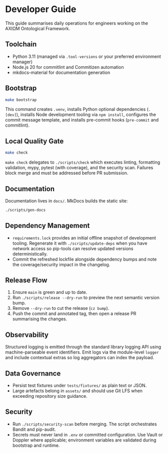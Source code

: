 # Developer Guide

This guide summarises daily operations for engineers working on the AXIΩM
Ontological Framework.

## Toolchain

- Python 3.11 (managed via `.tool-versions` or your preferred environment
  manager)
- Node.js 20 for commitlint and Commitizen automation
- mkdocs-material for documentation generation

## Bootstrap

```bash
make bootstrap
```

This command creates `.venv`, installs Python optional dependencies (`.[dev]`),
installs Node development tooling via `npm install`, configures the commit
message template, and installs pre-commit hooks (`pre-commit` and commitlint).

## Local Quality Gate

```bash
make check
```

`make check` delegates to `./scripts/check` which executes linting, formatting
validation, mypy, pytest (with coverage), and the security scan. Failures block
merge and must be addressed before PR submission.

## Documentation

Documentation lives in `docs/`. MkDocs builds the static site:

```bash
./scripts/gen-docs
```

## Dependency Management

- `requirements.lock` provides an initial offline snapshot of development
  tooling. Regenerate it with `./scripts/update-deps` when you have network
  access so pip-tools can resolve updated versions deterministically.
- Commit the refreshed lockfile alongside dependency bumps and note the
  coverage/security impact in the changelog.

## Release Flow

1. Ensure `main` is green and up to date.
2. Run `./scripts/release --dry-run` to preview the next semantic version bump.
3. Remove `--dry-run` to cut the release (`cz bump`).
4. Push the commit and annotated tag, then open a release PR summarising the
   changes.

## Observability

Structured logging is emitted through the standard library logging API using
machine-parseable event identifiers. Emit logs via the module-level `logger` and
include contextual extras so log aggregators can index the payload.

## Data Governance

- Persist test fixtures under `tests/fixtures/` as plain text or JSON.
- Large artefacts belong in `assets/` and should use Git LFS when exceeding
  repository size guidance.

## Security

- Run `./scripts/security-scan` before merging. The script orchestrates Bandit
  and pip-audit.
- Secrets must never land in `.env` or committed configuration. Use Vault or
  Doppler where applicable; environment variables are validated during bootstrap
  and runtime.
